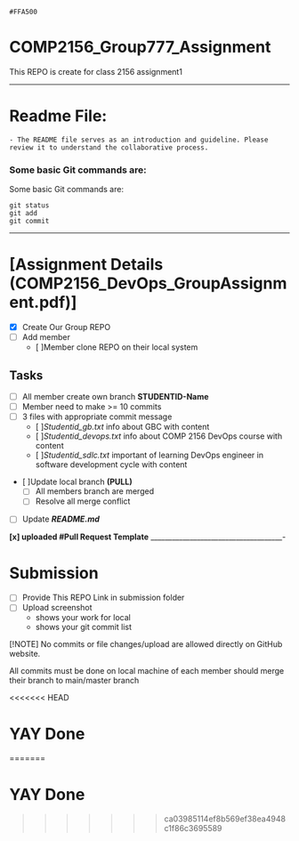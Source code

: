 `#FFA500`
# COMP2156_Group777_Assignment
This REPO is create for class 2156 assignment1
________________________________________________
# Readme File:
    - The README file serves as an introduction and guideline. Please review it to understand the collaborative process.

### Some basic Git commands are:

Some basic Git commands are:
```
git status
git add
git commit
```
_______________________________________________
# [Assignment Details (COMP2156_DevOps_GroupAssignment.pdf)]

- [x] Create Our Group REPO
- [ ] Add member
    - [ ]Member clone REPO on their local system

## Tasks
- [ ] All member create own branch **STUDENTID-Name**
- [ ] Member need to make >= 10 commits
- [ ] 3 files with appropriate commit message
    - [ ]*Studentid_gb.txt* info about GBC with content
    - [ ]*Studentid_devops.txt* info about COMP 2156 DevOps course with content
    - [ ]*Studentid_sdlc.txt* important of learning
DevOps engineer in software development cycle with content
- [ ]Update local branch **(PULL)** 
    - [ ] All members branch are merged
    - [ ] Resolve all merge conflict
- [ ] Update **_README.md_**

**[x] uploaded #Pull Request Template**
_____________________________________-
# Submission
- [ ] Provide This REPO Link in submission folder
- [ ] Upload screenshot 
    - shows your work for local
    - shows your git commit list

[!NOTE]
No commits or file changes/upload are allowed directly on GitHub website. 

All commits must be done on local machine of each member should merge their branch to main/master branch


<<<<<<< HEAD
# YAY Done
=======
# YAY Done
>>>>>>> ca03985114ef8b569ef38ea4948c1f86c3695589
